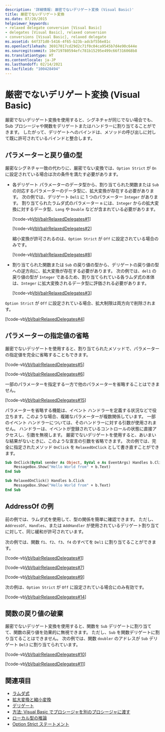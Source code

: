 ```yaml
---
description: '詳細情報: 厳密でないデリゲート変換 (Visual Basic)'
title: 厳密でないデリゲート変換
ms.date: 07/20/2015
helpviewer_keywords:
- relaxed delegate conversion [Visual Basic]
- delegates [Visual Basic], relaxed conversion
- conversions [Visual Basic], relaxed delegate
ms.assetid: 64f371d0-5416-4f65-b23b-adcbf556e81c
ms.openlocfilehash: 36917017cd29d2c71f0c04ca9545b7d4e90c644e
ms.sourcegitcommit: 10e719780594efc781b15295e499c66f316068b8
ms.translationtype: HT
ms.contentlocale: ja-JP
ms.lasthandoff: 02/14/2021
ms.locfileid: "100428494"
---
```

# <a name="relaxed-delegate-conversion-visual-basic"></a>厳密でないデリゲート変換 (Visual Basic)

厳密でないデリゲート変換を使用すると、シグネチャが同じでない場合でも、Sub プロシージャや関数をデリゲートまたはハンドラーに割り当てることができます。 したがって、デリゲートへのバインドは、メソッドの呼び出しに対して既に許可されているバインドと整合します。  
  
## <a name="parameters-and-return-type"></a>パラメーターと戻り値の型  

 厳密なシグネチャ一致の代わりに、厳密でない変換では、`Option Strict` が `On` に設定されている場合は次の条件を満たす必要があります。  
  
- 各デリゲート パラメーターのデータ型から、割り当てられた関数または `Sub` の対応するパラメーターのデータ型に、拡大変換が存在する必要があります。 次の例では、デリゲート `Del1` に 1 つのパラメーター `Integer` があります。 割り当てられたラムダ式のパラメーター `m` には、`Integer` からの拡大変換に対するデータ型、`Long` や `Double` などが含まれている必要があります。  
  
     [!code-vb[VbVbalrRelaxedDelegates#1](~/samples/snippets/visualbasic/VS_Snippets_VBCSharp/VbVbalrRelaxedDelegates/VB/Module1.vb#1)]  
  
     [!code-vb[VbVbalrRelaxedDelegates#2](~/samples/snippets/visualbasic/VS_Snippets_VBCSharp/VbVbalrRelaxedDelegates/VB/Module1.vb#2)]  
  
     縮小変換が許可されるのは、`Option Strict` が `Off` に設定されている場合のみです。  
  
     [!code-vb[VbVbalrRelaxedDelegates#8](~/samples/snippets/visualbasic/VS_Snippets_VBCSharp/VbVbalrRelaxedDelegates/VB/Module2.vb#8)]  
  
- 割り当てられた関数または `Sub` の戻り値の型から、デリゲートの戻り値の型への逆方向に、拡大変換が存在する必要があります。 次の例では、`del1` の戻り値の型が `Integer` であるため、割り当てられている各ラムダ式の本体は、`Integer` に拡大変換されるデータ型に評価される必要があります。  
  
     [!code-vb[VbVbalrRelaxedDelegates#3](~/samples/snippets/visualbasic/VS_Snippets_VBCSharp/VbVbalrRelaxedDelegates/VB/Module1.vb#3)]  
  
 `Option Strict` が `Off` に設定されている場合、拡大制限は両方向で削除されます。  
  
 [!code-vb[VbVbalrRelaxedDelegates#4](~/samples/snippets/visualbasic/VS_Snippets_VBCSharp/VbVbalrRelaxedDelegates/VB/Module2.vb#4)]  
  
## <a name="omitting-parameter-specifications"></a>パラメーターの指定値の省略  

 厳密でないデリゲートを使用すると、割り当てられたメソッドで、パラメーターの指定値を完全に省略することもできます。  
  
 [!code-vb[VbVbalrRelaxedDelegates#5](~/samples/snippets/visualbasic/VS_Snippets_VBCSharp/VbVbalrRelaxedDelegates/VB/Module1.vb#5)]  
  
 [!code-vb[VbVbalrRelaxedDelegates#6](~/samples/snippets/visualbasic/VS_Snippets_VBCSharp/VbVbalrRelaxedDelegates/VB/Module1.vb#6)]  
  
 一部のパラメーターを指定する一方で他のパラメーターを省略することはできません。  
  
 [!code-vb[VbVbalrRelaxedDelegates#15](~/samples/snippets/visualbasic/VS_Snippets_VBCSharp/VbVbalrRelaxedDelegates/VB/Module1.vb#15)]  
  
 パラメーターを省略する機能は、イベント ハンドラーを定義する状況などで役立ちます。このような場合、複雑なパラメーターが複数関係しています。 一部のイベント ハンドラーについては、そのハンドラーに対する引数が使用されません。 ハンドラーは、イベントが登録されているコントロールの状態に直接アクセスし、引数を無視します。 厳密でないデリゲートを使用すると、あいまいな結果がないときに、このような宣言の引数を省略できます。 次の例では、完全に指定されたメソッド `OnClick` を `RelaxedOnClick` として書き直すことができます。  
  
```vb  
Sub OnClick(ByVal sender As Object, ByVal e As EventArgs) Handles b.Click  
    MessageBox.Show("Hello World from" + b.Text)  
End Sub  
  
Sub RelaxedOnClick() Handles b.Click  
    MessageBox.Show("Hello World from" + b.Text)  
End Sub  
```  
  
## <a name="addressof-examples"></a>AddressOf の例  

 前の例では、ラムダ式を使用して、型の関係を簡単に確認できます。 ただし、`AddressOf`、`Handles`、または `AddHandler` が使用されているデリゲート割り当てに対して、同じ緩和が許可されています。  
  
 次の例では、関数 `f1`、`f2`、`f3`、`f4` のすべてを `Del1` に割り当てることができます。  
  
 [!code-vb[VbVbalrRelaxedDelegates#1](~/samples/snippets/visualbasic/VS_Snippets_VBCSharp/VbVbalrRelaxedDelegates/VB/Module1.vb#1)]  
  
 [!code-vb[VbVbalrRelaxedDelegates#7](~/samples/snippets/visualbasic/VS_Snippets_VBCSharp/VbVbalrRelaxedDelegates/VB/Module1.vb#7)]  
  
 [!code-vb[VbVbalrRelaxedDelegates#9](~/samples/snippets/visualbasic/VS_Snippets_VBCSharp/VbVbalrRelaxedDelegates/VB/Module1.vb#9)]  
  
 次の例は、`Option Strict` が `Off` に設定されている場合にのみ有効です。  
  
 [!code-vb[VbVbalrRelaxedDelegates#14](~/samples/snippets/visualbasic/VS_Snippets_VBCSharp/VbVbalrRelaxedDelegates/VB/Module2.vb#14)]  
  
## <a name="dropping-function-returns"></a>関数の戻り値の破棄  

 厳密でないデリゲート変換を使用すると、関数を `Sub` デリゲートに割り当てて、関数の戻り値を効果的に無視できます。 ただし、`Sub` を関数デリゲートに割り当てることはできません。 次の例では、関数 `doubler` のアドレスが `Sub` デリゲート `Del3` に割り当てられています。  
  
 [!code-vb[VbVbalrRelaxedDelegates#10](~/samples/snippets/visualbasic/VS_Snippets_VBCSharp/VbVbalrRelaxedDelegates/VB/Module1.vb#10)]  
  
 [!code-vb[VbVbalrRelaxedDelegates#11](~/samples/snippets/visualbasic/VS_Snippets_VBCSharp/VbVbalrRelaxedDelegates/VB/Module1.vb#11)]  
  
## <a name="see-also"></a>関連項目

- [ラムダ式](../procedures/lambda-expressions.md)
- [拡大変換と縮小変換](../data-types/widening-and-narrowing-conversions.md)
- [デリゲート](index.md)
- [方法: Visual Basic でプロシージャを別のプロシージャに渡す](how-to-pass-procedures-to-another-procedure.md)
- [ローカル型の推論](../variables/local-type-inference.md)
- [Option Strict ステートメント](../../../language-reference/statements/option-strict-statement.md)
